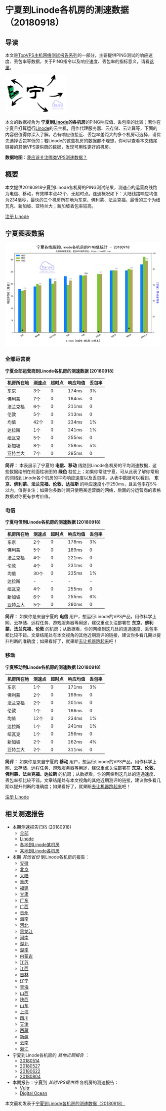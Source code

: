 #  宁夏到Linode各机房的测速数据（20180918） 

## 导读

本文是[TopVPS主机网络测试报告系列](https://vps123.top/pingtest)的一部分，主要提供PING测试的响应速度、丢包率等数据，关于PING指令以及响应速度、丢包率的指标意义，请看[这里](https://vps123.top/what-is-ping.html)。

![宁夏到Linode各机房的测速数据（20180918）](/images/thumbnails/Ningxia_to_linode.png)

本文的数据视角为 **宁夏到[Linode](https://vps123.top/go/linode)的各机房**的PING响应值、丢包率的比较；若你在宁夏且打算运行[Linode](https://vps123.top/go/linode)的云主机，用作代理服务器、云存储、云计算等，下面的内容很值得你深入了解。若有响应值接近、丢包率差距大的多个机房可选择，请优先选择丢包率低的；若Linode的这些机房的数据都不理想，你可以查看本文结尾链接的其他VPS提供商的数据，发现可用性更好的机房。

**数据地图：**[我应该关注哪类VPS测速数据？](https://vps123.top/find-pingtest-data-you-need.html)

## 概要

本文提供20180918宁夏到Linode各机房的PING测试结果，测速点的运营商线路为电信、移动，有效样本点42个，无超时点。连通概况如下：大陆线路响应均值为234毫秒，最快的三个机房所在地为东京、佛利蒙、法兰克福，最慢的三个为纽瓦克、新加坡、亚特兰大；新加坡丢包率较高。

[注册 Linode](https://vps123.top/go/linode/_btn1)

## 宁夏图表数据

![大陆省份宁夏到VPS提供商Linode各机房的ping测试数据统计图，包含响应值的柱状图以及丢包率的散点图，数据日期为20180918](/images/pingtests/linode_20180918/plot_isp_ningxia_linode_20180918.png)

### 全部运营商

**宁夏全部运营商到Linode各机房的测速数据 [20180918]**

机房所在地 | 测速点 | 超时点 | 响应均值 | 丢包率  
---|---|---|---|---  
东京 | 3个 | 0 | 174ms | 3%  
佛利蒙 | 7个 | 0 | 194ms | 0  
法兰克福 | 6个 | 0 | 211ms | 0  
伦敦 | 5个 | 0 | 213ms | 0  
均值 | 42个 | 0 | 234ms | 1%  
达拉斯 | 1个 | 0 | 241ms | 1%  
纽瓦克 | 5个 | 0 | 255ms | 0  
新加坡 | 8个 | 0 | 258ms | 5%  
亚特兰大 | 7个 | 0 | 295ms | 0  
  
**简评：** 本表展示了宁夏的 **电信、移动** 线路到Linode各机房的平均测速数据，这些数据绘制在前面柱状图的 **绿色** 柱位上；如果你常驻宁夏，可从此表了解你常用的网络到Linode各个机房的平均响应速度以及丢包率。从表中数据可以看到， **东京、佛利蒙、法兰克福、伦敦、达拉斯** 的响应速度小于250ms，且丢包率在5%以内，值得关注；如果你多数时间只使用某运营商的网络，后面的分运营商的表格数据对你更有参考价值。

### 电信

**宁夏电信到Linode各机房的测速数据 [20180918]**

机房所在地 | 测速点 | 超时点 | 响应均值 | 丢包率  
---|---|---|---|---  
东京 | 2个 | 0 | 178ms | 3%  
佛利蒙 | 5个 | 0 | 189ms | 0  
法兰克福 | 4个 | 0 | 221ms | 0  
伦敦 | 4个 | 0 | 231ms | 0  
均值 | 30个 | 0 | 235ms | 1%  
达拉斯 | - | - | - | -  
纽瓦克 | 4个 | 0 | 255ms | 0  
新加坡 | 6个 | 0 | 255ms | 6%  
亚特兰大 | 5个 | 0 | 280ms | 0  
  
**简评：** 如果你是来自宁夏的 **电信** 用户，想运行Linode的VPS产品，用作科学上网、云存储、远程任务、游戏服务器等用途，建议重点关注部署在 **东京、佛利蒙、法兰克福、伦敦** 的机房；从数据看，你的网络到这几处的连通速度、丢包率都比较不错。文章结尾处有本文视角的其他近期测评的链接，建议你多看几期以提升判断的准确度；如果看好了，就果断[去让机器跑起来](https://vps123.top/go/linode/_1)吧！

### 移动

**宁夏移动到Linode各机房的测速数据 [20180918]**

机房所在地 | 测速点 | 超时点 | 响应均值 | 丢包率  
---|---|---|---|---  
东京 | 1个 | 0 | 171ms | 3%  
佛利蒙 | 2个 | 0 | 199ms | 0  
法兰克福 | 2个 | 0 | 201ms | 0  
伦敦 | 1个 | 0 | 196ms | 0  
均值 | 12个 | 0 | 234ms | 1%  
达拉斯 | 1个 | 0 | 241ms | 1%  
纽瓦克 | 1个 | 0 | 256ms | 0  
新加坡 | 2个 | 0 | 262ms | 4%  
亚特兰大 | 2个 | 0 | 311ms | 0  
  
**简评：** 如果你是来自宁夏的 **移动** 用户，想运行Linode的VPS产品，用作科学上网、云存储、远程任务、游戏服务器等用途，建议重点关注部署在 **东京、伦敦、佛利蒙、法兰克福、达拉斯** 的机房；从数据看，你的网络到这几处的连通速度、丢包率都比较不错。文章结尾处有本文视角的其他近期测评的链接，建议你多看几期以提升判断的准确度；如果看好了，就果断[去让机器跑起来](https://vps123.top/go/linode/_2)吧！

[注册 Linode](https://vps123.top/go/linode/_btn2)

## 相关测速报告

  * 本期测速报告归档 (20180918) 
    * [全部](https://vps123.top/pingtests/20180918 "本期各VPS提供商全部测速报告")
    * [Linode](https://vps123.top/pingtests/idc-linode/20180918 "本期Linode的全部测速报告")
    * [各地到Linode某机房](https://vps123.top/pingtests/idc-linode/isp-global/20180918 "以Linode某机房为关注对象的视角，横向比较大陆各省份、海外各国家地区")
    * [某地到Linode各机房](https://vps123.top/pingtests/idc-linode/facility-all/20180918 "以大陆某省份为关注对象的视角，横向比较Linode各机房")
  * 本期 _其他省份_ 到Linode各机房的报告： 
    * [安徽](/linode/isp/anhui/20180918-linode-isp-anhui.md "安徽到Linode各机房的Ping测试 20180918")
    * [北京](/linode/isp/beijing/20180918-linode-isp-beijing.md "北京到Linode各机房的Ping测试 20180918")
    * [大陆](/linode/isp/china/20180918-linode-isp-china.md "大陆到Linode各机房的Ping测试 20180918")
    * [重庆](/linode/isp/chongqing/20180918-linode-isp-chongqing.md "重庆到Linode各机房的Ping测试 20180918")
    * [福建](/linode/isp/fujian/20180918-linode-isp-fujian.md "福建到Linode各机房的Ping测试 20180918")
    * [甘肃](/linode/isp/gansu/20180918-linode-isp-gansu.md "甘肃到Linode各机房的Ping测试 20180918")
    * [广东](/linode/isp/guangdong/20180918-linode-isp-guangdong.md "广东到Linode各机房的Ping测试 20180918")
    * [广西](/linode/isp/guangxi/20180918-linode-isp-guangxi.md "广西到Linode各机房的Ping测试 20180918")
    * [贵州](/linode/isp/guizhou/20180918-linode-isp-guizhou.md "贵州到Linode各机房的Ping测试 20180918")
    * [海南](/linode/isp/hainan/20180918-linode-isp-hainan.md "海南到Linode各机房的Ping测试 20180918")
    * [河北](/linode/isp/hebei/20180918-linode-isp-hebei.md "河北到Linode各机房的Ping测试 20180918")
    * [黑龙江](/linode/isp/heilongjiang/20180918-linode-isp-heilongjiang.md "黑龙江到Linode各机房的Ping测试 20180918")
    * [河南](/linode/isp/henan/20180918-linode-isp-henan.md "河南到Linode各机房的Ping测试 20180918")
    * [湖北](/linode/isp/hubei/20180918-linode-isp-hubei.md "湖北到Linode各机房的Ping测试 20180918")
    * [湖南](/linode/isp/hunan/20180918-linode-isp-hunan.md "湖南到Linode各机房的Ping测试 20180918")
    * [内蒙古](/linode/isp/innermongolia/20180918-linode-isp-innermongolia.md "内蒙古到Linode各机房的Ping测试 20180918")
    * [江苏](/linode/isp/jiangsu/20180918-linode-isp-jiangsu.md "江苏到Linode各机房的Ping测试 20180918")
    * [江西](/linode/isp/jiangxi/20180918-linode-isp-jiangxi.md "江西到Linode各机房的Ping测试 20180918")
    * [吉林](/linode/isp/jilin/20180918-linode-isp-jilin.md "吉林到Linode各机房的Ping测试 20180918")
    * [辽宁](/linode/isp/liaoning/20180918-linode-isp-liaoning.md "辽宁到Linode各机房的Ping测试 20180918")
    * [青海](/linode/isp/qinghai/20180918-linode-isp-qinghai.md "青海到Linode各机房的Ping测试 20180918")
    * [山西](/linode/isp/shan1xi/20180918-linode-isp-shan1xi.md "山西到Linode各机房的Ping测试 20180918")
    * [陕西](/linode/isp/shan3xi/20180918-linode-isp-shan3xi.md "陕西到Linode各机房的Ping测试 20180918")
    * [山东](/linode/isp/shandong/20180918-linode-isp-shandong.md "山东到Linode各机房的Ping测试 20180918")
    * [上海](/linode/isp/shanghai/20180918-linode-isp-shanghai.md "上海到Linode各机房的Ping测试 20180918")
    * [四川](/linode/isp/sichuan/20180918-linode-isp-sichuan.md "四川到Linode各机房的Ping测试 20180918")
    * [天津](/linode/isp/tianjin/20180918-linode-isp-tianjin.md "天津到Linode各机房的Ping测试 20180918")
    * [西藏](/linode/isp/tibet/20180918-linode-isp-tibet.md "西藏到Linode各机房的Ping测试 20180918")
    * [新疆](/linode/isp/xinjiang/20180918-linode-isp-xinjiang.md "新疆到Linode各机房的Ping测试 20180918")
    * [云南](/linode/isp/yunnan/20180918-linode-isp-yunnan.md "云南到Linode各机房的Ping测试 20180918")
    * [浙江](/linode/isp/zhejiang/20180918-linode-isp-zhejiang.md "浙江到Linode各机房的Ping测试 20180918")
  * 宁夏到Linode各机房的 _其他近期报告_ ： 
    * [20180514](/linode/isp/ningxia/20180514-linode-isp-ningxia.md "宁夏到Linode各机房的Ping测试 20180514")
    * [20180527](/linode/isp/ningxia/20180527-linode-isp-ningxia.md "宁夏到Linode各机房的Ping测试 20180527")
    * [20180622](/linode/isp/ningxia/20180622-linode-isp-ningxia.md "宁夏到Linode各机房的Ping测试 20180622")
    * [20180804](/linode/isp/ningxia/20180804-linode-isp-ningxia.md "宁夏到Linode各机房的Ping测试 20180804")
  * 本期报告：宁夏到 _其他VPS提供商_ 各机房的测速报告： 
    * [Vultr](/vultr/isp/ningxia/20180918-vultr-isp-ningxia.md "宁夏到Vultr各机房的Ping测试 20180918")
    * [Digital Ocean](/digitalocean/isp/ningxia/20180918-digitalocean-isp-ningxia.md "宁夏到Digital Ocean各机房的Ping测试 20180918")



本文最初发表于[宁夏到Linode各机房的测速数据（20180918）](https://vps123.top/pingtest/20180918-linode-isp-ningxia.html)
